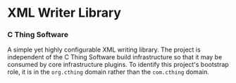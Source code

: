 # XML Writer Library

### C Thing Software


A simple yet highly configurable XML writing library. The project is independent of the C Thing
Software build infrastructure so that it may be consumed by core infrastructure plugins. To
identify this project's bootstrap role, it is in the `org.cthing` domain rather than the
`com.cthing` domain.
